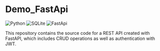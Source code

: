 # Demo_FastApi
![Python](https://img.shields.io/badge/Python-3.12-blue?logo=python&logoColor=white) 
![SQLite](https://img.shields.io/badge/SQLite-gray?logo=sqlite&logoColor=white)
![FastApi](https://img.shields.io/badge/FastApi-gray?logo=fastapi&logoColor=white)

This repository contains the source code for a REST API created with FastAPI, which includes CRUD operations as well as authentication with JWT.

